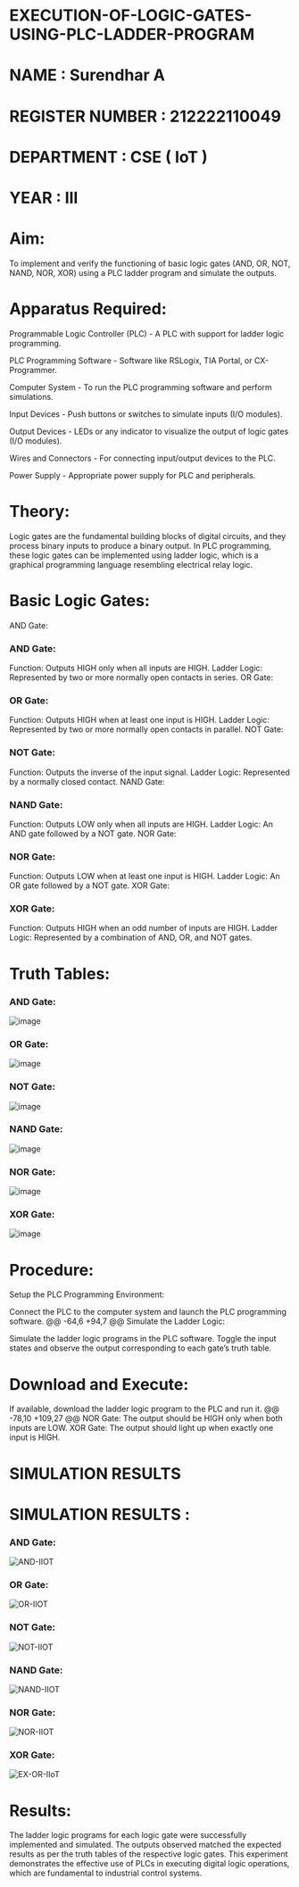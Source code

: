 # EXECUTION-OF-LOGIC-GATES-USING-PLC-LADDER-PROGRAM


# NAME : Surendhar A
# REGISTER NUMBER : 212222110049
# DEPARTMENT : CSE ( IoT )
# YEAR : III


# Aim:
To implement and verify the functioning of basic logic gates (AND, OR, NOT, NAND, NOR, XOR) using a PLC ladder program and simulate the outputs.

# Apparatus Required:
Programmable Logic Controller (PLC) - A PLC with support for ladder logic programming.

PLC Programming Software - Software like RSLogix, TIA Portal, or CX-Programmer.

Computer System - To run the PLC programming software and perform simulations.

Input Devices - Push buttons or switches to simulate inputs (I/O modules).

Output Devices - LEDs or any indicator to visualize the output of logic gates (I/O modules).

Wires and Connectors - For connecting input/output devices to the PLC.

Power Supply - Appropriate power supply for PLC and peripherals.


# Theory:
Logic gates are the fundamental building blocks of digital circuits, and they process binary inputs to produce a binary output. In PLC programming, these logic gates can be implemented using ladder logic, which is a graphical programming language resembling electrical relay logic.

# Basic Logic Gates:
AND Gate:
### AND Gate:

Function: Outputs HIGH only when all inputs are HIGH.
Ladder Logic: Represented by two or more normally open contacts in series.
OR Gate:

### OR Gate:

Function: Outputs HIGH when at least one input is HIGH.
Ladder Logic: Represented by two or more normally open contacts in parallel.
NOT Gate:

### NOT Gate:

Function: Outputs the inverse of the input signal.
Ladder Logic: Represented by a normally closed contact.
NAND Gate:

### NAND Gate:

Function: Outputs LOW only when all inputs are HIGH.
Ladder Logic: An AND gate followed by a NOT gate.
NOR Gate:

### NOR Gate:

Function: Outputs LOW when at least one input is HIGH.
Ladder Logic: An OR gate followed by a NOT gate.
XOR Gate:

### XOR Gate:

Function: Outputs HIGH when an odd number of inputs are HIGH.
Ladder Logic: Represented by a combination of AND, OR, and NOT gates.
# Truth Tables:


### AND Gate:
![image](https://github.com/user-attachments/assets/31de498b-7938-428f-9298-a11952b6e425)

### OR Gate:
![image](https://github.com/user-attachments/assets/6f109b4b-f379-422d-9295-6b03bf3cf61f)

### NOT Gate:
![image](https://github.com/user-attachments/assets/cdf5822e-9809-4d79-b143-56a08ff77d84)

### NAND Gate:
![image](https://github.com/user-attachments/assets/0a49e6c2-461c-468f-8595-17ac8ecbb018)

### NOR Gate:
![image](https://github.com/user-attachments/assets/55514f51-b886-474a-9856-2dcbc913ced2)

### XOR Gate:
![image](https://github.com/user-attachments/assets/a165326e-39eb-4291-94ad-143a019078c0)

# Procedure:

Setup the PLC Programming Environment:

Connect the PLC to the computer system and launch the PLC programming software.
@@ -64,6 +94,7 @@ Simulate the Ladder Logic:

Simulate the ladder logic programs in the PLC software.
Toggle the input states and observe the output corresponding to each gate’s truth table.

# Download and Execute:

If available, download the ladder logic program to the PLC and run it.
@@ -78,10 +109,27 @@ NOR Gate: The output should be HIGH only when both inputs are LOW.
XOR Gate: The output should light up when exactly one input is HIGH.


# SIMULATION RESULTS 
# SIMULATION RESULTS :

### AND Gate:
![AND-IIOT](https://github.com/user-attachments/assets/b8c53f51-e9dc-4c28-ae78-ae803614f17f)

### OR Gate:
![OR-IIOT](https://github.com/user-attachments/assets/456925c6-922f-4d24-a5d7-1c985401388c)

### NOT Gate:
![NOT-IIOT](https://github.com/user-attachments/assets/85f57cf9-25c0-4d5d-b0ee-8b032d78f84a)

### NAND Gate:
![NAND-IIOT](https://github.com/user-attachments/assets/36b7ec8e-a3d0-4e35-aafd-dd86f51db448)

### NOR Gate:
![NOR-IIOT](https://github.com/user-attachments/assets/ec2fb2d0-d4c7-44b9-bbbc-11f9a9a78d87)

### XOR Gate:
![EX-OR-IIoT](https://github.com/user-attachments/assets/cf8563a6-0c2d-4efd-bf39-4a218de458a0)

# Results:
The ladder logic programs for each logic gate were successfully implemented and simulated.
The outputs observed matched the expected results as per the truth tables of the respective logic gates.
This experiment demonstrates the effective use of PLCs in executing digital logic operations, which are fundamental to industrial control systems.
